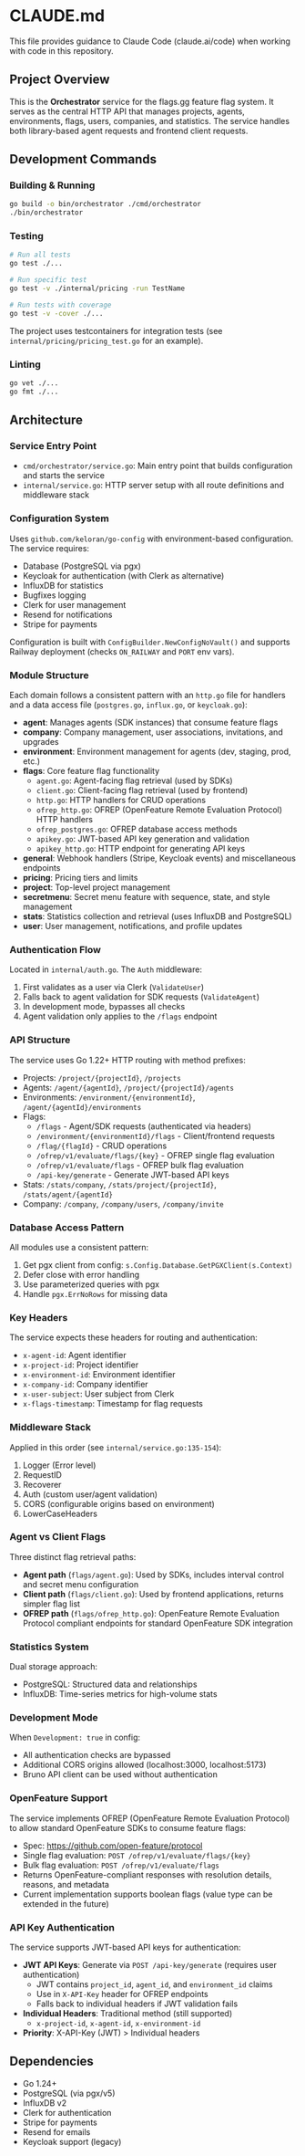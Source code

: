 # CLAUDE.md

This file provides guidance to Claude Code (claude.ai/code) when working with code in this repository.

## Project Overview

This is the **Orchestrator** service for the flags.gg feature flag system. It serves as the central HTTP API that manages projects, agents, environments, flags, users, companies, and statistics. The service handles both library-based agent requests and frontend client requests.

## Development Commands

### Building & Running
```bash
go build -o bin/orchestrator ./cmd/orchestrator
./bin/orchestrator
```

### Testing
```bash
# Run all tests
go test ./...

# Run specific test
go test -v ./internal/pricing -run TestName

# Run tests with coverage
go test -v -cover ./...
```

The project uses testcontainers for integration tests (see `internal/pricing/pricing_test.go` for an example).

### Linting
```bash
go vet ./...
go fmt ./...
```

## Architecture

### Service Entry Point
- `cmd/orchestrator/service.go`: Main entry point that builds configuration and starts the service
- `internal/service.go`: HTTP server setup with all route definitions and middleware stack

### Configuration System
Uses `github.com/keloran/go-config` with environment-based configuration. The service requires:
- Database (PostgreSQL via pgx)
- Keycloak for authentication (with Clerk as alternative)
- InfluxDB for statistics
- Bugfixes logging
- Clerk for user management
- Resend for notifications
- Stripe for payments

Configuration is built with `ConfigBuilder.NewConfigNoVault()` and supports Railway deployment (checks `ON_RAILWAY` and `PORT` env vars).

### Module Structure
Each domain follows a consistent pattern with an `http.go` file for handlers and a data access file (`postgres.go`, `influx.go`, or `keycloak.go`):

- **agent**: Manages agents (SDK instances) that consume feature flags
- **company**: Company management, user associations, invitations, and upgrades
- **environment**: Environment management for agents (dev, staging, prod, etc.)
- **flags**: Core feature flag functionality
  - `agent.go`: Agent-facing flag retrieval (used by SDKs)
  - `client.go`: Client-facing flag retrieval (used by frontend)
  - `http.go`: HTTP handlers for CRUD operations
  - `ofrep_http.go`: OFREP (OpenFeature Remote Evaluation Protocol) HTTP handlers
  - `ofrep_postgres.go`: OFREP database access methods
  - `apikey.go`: JWT-based API key generation and validation
  - `apikey_http.go`: HTTP endpoint for generating API keys
- **general**: Webhook handlers (Stripe, Keycloak events) and miscellaneous endpoints
- **pricing**: Pricing tiers and limits
- **project**: Top-level project management
- **secretmenu**: Secret menu feature with sequence, state, and style management
- **stats**: Statistics collection and retrieval (uses InfluxDB and PostgreSQL)
- **user**: User management, notifications, and profile updates

### Authentication Flow
Located in `internal/auth.go`. The `Auth` middleware:
1. First validates as a user via Clerk (`ValidateUser`)
2. Falls back to agent validation for SDK requests (`ValidateAgent`)
3. In development mode, bypasses all checks
4. Agent validation only applies to the `/flags` endpoint

### API Structure
The service uses Go 1.22+ HTTP routing with method prefixes:
- Projects: `/project/{projectId}`, `/projects`
- Agents: `/agent/{agentId}`, `/project/{projectId}/agents`
- Environments: `/environment/{environmentId}`, `/agent/{agentId}/environments`
- Flags:
  - `/flags` - Agent/SDK requests (authenticated via headers)
  - `/environment/{environmentId}/flags` - Client/frontend requests
  - `/flag/{flagId}` - CRUD operations
  - `/ofrep/v1/evaluate/flags/{key}` - OFREP single flag evaluation
  - `/ofrep/v1/evaluate/flags` - OFREP bulk flag evaluation
  - `/api-key/generate` - Generate JWT-based API keys
- Stats: `/stats/company`, `/stats/project/{projectId}`, `/stats/agent/{agentId}`
- Company: `/company`, `/company/users`, `/company/invite`

### Database Access Pattern
All modules use a consistent pattern:
1. Get pgx client from config: `s.Config.Database.GetPGXClient(s.Context)`
2. Defer close with error handling
3. Use parameterized queries with pgx
4. Handle `pgx.ErrNoRows` for missing data

### Key Headers
The service expects these headers for routing and authentication:
- `x-agent-id`: Agent identifier
- `x-project-id`: Project identifier
- `x-environment-id`: Environment identifier
- `x-company-id`: Company identifier
- `x-user-subject`: User subject from Clerk
- `x-flags-timestamp`: Timestamp for flag requests

### Middleware Stack
Applied in this order (see `internal/service.go:135-154`):
1. Logger (Error level)
2. RequestID
3. Recoverer
4. Auth (custom user/agent validation)
5. CORS (configurable origins based on environment)
6. LowerCaseHeaders

### Agent vs Client Flags
Three distinct flag retrieval paths:
- **Agent path** (`flags/agent.go`): Used by SDKs, includes interval control and secret menu configuration
- **Client path** (`flags/client.go`): Used by frontend applications, returns simpler flag list
- **OFREP path** (`flags/ofrep_http.go`): OpenFeature Remote Evaluation Protocol compliant endpoints for standard OpenFeature SDK integration

### Statistics System
Dual storage approach:
- PostgreSQL: Structured data and relationships
- InfluxDB: Time-series metrics for high-volume stats

### Development Mode
When `Development: true` in config:
- All authentication checks are bypassed
- Additional CORS origins allowed (localhost:3000, localhost:5173)
- Bruno API client can be used without authentication

### OpenFeature Support
The service implements OFREP (OpenFeature Remote Evaluation Protocol) to allow standard OpenFeature SDKs to consume feature flags:
- Spec: https://github.com/open-feature/protocol
- Single flag evaluation: `POST /ofrep/v1/evaluate/flags/{key}`
- Bulk flag evaluation: `POST /ofrep/v1/evaluate/flags`
- Returns OpenFeature-compliant responses with resolution details, reasons, and metadata
- Current implementation supports boolean flags (value type can be extended in the future)

### API Key Authentication
The service supports JWT-based API keys for authentication:
- **JWT API Keys**: Generate via `POST /api-key/generate` (requires user authentication)
  - JWT contains `project_id`, `agent_id`, and `environment_id` claims
  - Use in `X-API-Key` header for OFREP endpoints
  - Falls back to individual headers if JWT validation fails
- **Individual Headers**: Traditional method (still supported)
  - `x-project-id`, `x-agent-id`, `x-environment-id`
- **Priority**: X-API-Key (JWT) > Individual headers

## Dependencies
- Go 1.24+
- PostgreSQL (via pgx/v5)
- InfluxDB v2
- Clerk for authentication
- Stripe for payments
- Resend for emails
- Keycloak support (legacy)
